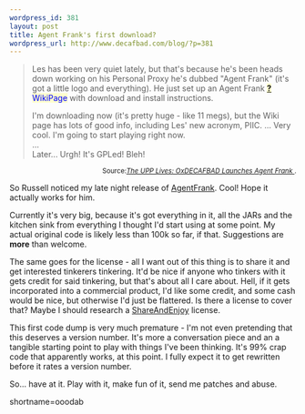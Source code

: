 ```yaml
--- 
wordpress_id: 381
layout: post
title: Agent Frank's first download?
wordpress_url: http://www.decafbad.com/blog/?p=381
---
```

<blockquote cite="http://beattie.info/notebook/20030215.html#131352">Les has been very quiet lately, but that's because he's been heads down working on his Personal Proxy he's dubbed "Agent Frank" (it's got a little logo and everything). He just set up an Agent Frank <span style='background : #FFFFCE;'><a href="http://www.decafbad.com/twiki/bin/edit/Main/WikiPage?topicparent=Main.FilterData"><b>?</b></a><font color="#0000FF">WikiPage</font></span> with download and install instructions. 
<p>I'm downloading now (it's pretty huge - like 11 megs), but the Wiki page has lots of good info, including Les' new acronym, PIIC. ... Very cool. I'm going to start playing right now. <br />
...<br />
Later... Urgh! It's GPLed! Bleh! </blockquote><div class="credit" align="right"><small>Source:<cite><a href="http://beattie.info/notebook/20030215.html#131352">The UPP Lives: OxDECAFBAD Launches Agent Frank </a></cite>.</small></div></p>
<p>So Russell noticed my late night release of <a href="http://www.decafbad.com/twiki/bin/view/Main/AgentFrank">AgentFrank</a>.  Cool!  Hope it actually works for him.</p>
<p>Currently it's very big, because it's got everything in it, all the JARs and the kitchen sink from everything I thought I'd start using at some point.  My actual original code is likely less than 100k so far, if that.  Suggestions are <strong>more</strong> than welcome.  </p>
<p>The same goes for the license - all I want out of this thing is to share it and get interested tinkerers tinkering.  It'd be nice if anyone who tinkers with it gets credit for said tinkering, but that's about all I care about.  Hell, if it gets incorporated into a commercial product, I'd like some credit, and some cash would be nice, but otherwise I'd just be flattered.  Is there a license to cover that?  Maybe I should research a <a href="http://www.decafbad.com/twiki/bin/view/Main/ShareAndEnjoy">ShareAndEnjoy</a> license.</p>
<p>This first code dump is very much premature - I'm not even pretending that this deserves a version number.  It's more a conversation piece and an a tangible starting point to play with things I've been thinking.  It's 99% crap code that apparently works, at this point.  I fully expect it to get rewritten before it rates a version number.</p>
<p>So... have at it.  Play with it, make fun of it, send me patches and abuse.</p>
<!--more-->
shortname=ooodab
